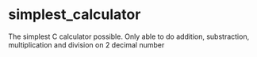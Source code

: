 # simplest_calculator
 The simplest C calculator possible. Only able to do addition, substraction, multiplication and division on 2 decimal number
